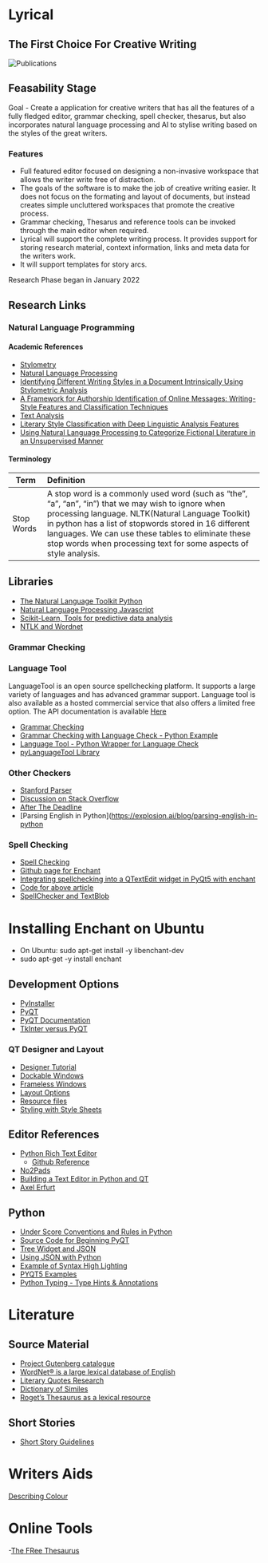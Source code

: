 # Lyrical
## The First Choice For Creative Writing

![Publications](https://github.com/johnosbb/Lyrical/blob/main/Lyrical.png?raw=true)

## Feasability Stage
Goal - Create a application for creative writers that has all the features of a fully fledged editor, grammar checking, spell checker, thesarus, but also incorporates natural language processing and AI to stylise writing based on the styles of the great writers.

### Features
- Full featured editor focused on designing a non-invasive workspace that allows the writer write free of distraction.
- The goals of the software is to make the job of creative writing easier. It does not focus on the formating and layout of documents, but instead creates simple uncluttered workspaces that promote the creative process.
- Grammar checking, Thesarus and reference tools can be invoked through the main editor when required.
- Lyrical will support the complete writing process. It provides support for storing research material, context information, links and meta data for the writers work.
- It will support templates for story arcs.



Research Phase began in January 2022

## Research Links

### Natural Language Programming

#### Academic References
- [Stylometry](https://en.wikipedia.org/wiki/Stylometry)
- [Natural Language Processing](https://en.wikipedia.org/wiki/Natural_language_processing)
- [Identifying Different Writing Styles in a Document Intrinsically Using Stylometric Analysis](https://github.com/Hassaan-Elahi/Writing-Styles-Classification-Using-Stylometric-Analysis)
- [A Framework for Authorship Identification of Online Messages: Writing-Style Features and Classification Techniques](https://www.pages.drexel.edu/~jl622/docs/Jounals/Zheng_2006JASIST_AuthorshipIdentification.pdf)
- [Text Analysis](https://monkeylearn.com/text-classification/)
- [Literary Style Classification with Deep Linguistic Analysis Features](https://nlp.stanford.edu/courses/cs224n/2011/reports/mjipeo-evion-wonhong.pdf)
- [Using Natural Language Processing to Categorize Fictional
Literature in an Unsupervised Manner](https://digitalcommons.du.edu/cgi/viewcontent.cgi?article=2739&context=etd)



#### Terminology

| Term | Definition  |
| --- | :-- |
| Stop Words | A stop word is a commonly used word (such as “the”, “a”, “an”, “in”) that we may wish to ignore when processing language. NLTK(Natural Language Toolkit) in python has a list of stopwords stored in 16 different languages. We can use these tables to eliminate these stop words when processing text for some aspects of style analysis.

## Libraries
- [The Natural Language Toolkit Python](https://www.nltk.org/)
- [Natural Language Processing Javascript](https://www.kommunicate.io/blog/nlp-libraries-node-javascript/)
- [Scikit-Learn, Tools for predictive data analysis](https://scikit-learn.org/stable/index.html)
- [NTLK and Wordnet](https://www.nltk.org/howto/wordnet.html)

### Grammar Checking
### Language Tool

LanguageTool is an open source spellchecking platform. It supports a large variety of languages and has advanced grammar support. Language tool is also available as a hosted commercial service that also offers a limited free option. The API documentation is available [Here](https://languagetool.org/http-api/#/default)

- [Grammar Checking](https://www.geeksforgeeks.org/grammar-checker-in-python-using-language-check/)
- [Grammar Checking with Language Check - Python Example](https://pypi.org/project/language-check/)
- [Language Tool - Python Wrapper for Language Check](https://pypi.org/project/language-tool-python/)
- [pyLanguageTool Library](https://github.com/Findus23/pyLanguagetool)

### Other Checkers 
- [Stanford Parser](https://nlp.stanford.edu/software/lex-parser.shtml)
- [ Discussion on Stack Overflow](https://stackoverflow.com/questions/10252448/how-to-check-whether-a-sentence-is-correct-simple-grammar-check-in-python)
- [After The Deadline](https://open.afterthedeadline.com/download/download-source-code/)
- [Parsing English in Python](https://explosion.ai/blog/parsing-english-in-python

### Spell Checking
- [Spell Checking](https://pyenchant.github.io/pyenchant/)
- [Github page for Enchant](https://github.com/pyenchant/pyenchant)
- [Integrating spellchecking into a QTextEdit widget in PyQt5 with enchant](https://nethumlamahewage.medium.com/integrating-spellchecking-into-a-qtextedit-widget-in-pyqt5-with-enchant-f025f4097e5c)
- [Code for above article](https://gist.github.com/NethumL/264a0468ea8b041c7e51038e23de0752)
- [SpellChecker and TextBlob](https://www.askpython.com/python/examples/spell-checker-in-python)

# Installing Enchant on Ubuntu

- On Ubuntu: sudo apt-get install -y libenchant-dev
- sudo apt-get -y install enchant

## Development Options
- [PyInstaller](https://pypi.org/project/pyinstaller/)
- [PyQT](https://pythonbasics.org/install-pyqt/)
- [PyQT Documentation](https://doc.qt.io/qtforpython/contents.html)
- [TkInter versus PyQT](https://dm4rnde.com/py-gui-soluts-tkinter-comp-to-pyqt5)

### QT Designer and Layout
- [Designer Tutorial](https://realpython.com/qt-designer-python/#getting-started-with-qt-designer)
- [Dockable Windows](https://www.tutorialspoint.com/pyqt5/pyqt5_qdockwidget.htm)
- [Frameless Windows](https://www.youtube.com/watch?v=bJBwSyHUobg)
- [Layout Options](https://realpython.com/python-pyqt-layout/)
- [Resource files](https://www.pythonguis.com/tutorials/packaging-data-files-pyqt5-with-qresource-system/)
- [Styling with Style Sheets](https://doc.qt.io/qt-5/stylesheet-examples.html#customizing-qpushbutton)

## Editor References
- [Python Rich Text Editor](https://www.pythonguis.com/examples/python-rich-text-editor/)
  - [Github Reference](https://github.com/Macmillan2004/My-Microsoft-Word)
- [No2Pads](https://www.pythonguis.com/examples/python-notepad-clone/)
- [Building a Text Editor in Python and QT](https://www.binpress.com/building-text-editor-pyqt-1/)
- [Axel Erfurt](https://gist.github.com/Axel-Erfurt/8c84b5e70a1faf894879cd2ab99118c2)

## Python
- [Under Score Conventions and Rules in Python](https://ericplayground.com/2019/03/26/underscore-naming-convention-in-python/)
- [Source Code for Beginning PyQT](https://github.com/Apress/beginning-pyqt)
- [Tree Widget and JSON](https://stackoverflow.com/questions/51506378/pyqt-recursively-adding-children-to-treewidget-dynamically)
- [Using JSON with Python](https://oxylabs.io/blog/python-parse-json)
- [Example of Syntax High Lighting](https://github.com/baoboa/pyqt5/blob/master/examples/richtext/syntaxhighlighter.py)
- [PYQT5 Examples](https://github.com/baoboa/pyqt5/tree/master/examples)
- [Python Typing - Type Hints & Annotations](https://www.youtube.com/watch?v=QORvB-_mbZ0)

# Literature

## Source Material
- [Project Gutenberg catalogue](https://gnikdroy.pythonanywhere.com/docs/#installation-and-setup)
- [WordNet® is a large lexical database of English](https://wordnet.princeton.edu/download)
- [Literary Quotes Research](https://guides.loc.gov/quotations/online)
- [Dictionary of Similes](https://www.bartleby.com/161/)
- [Roget’s Thesaurus as a lexical resource](https://arxiv.org/ftp/arxiv/papers/1204/1204.0140.pdf)

## Short Stories

- [Short Story Guidelines](https://www.turnerstories.com/blog/2019/3/1/how-to-structure-a-short-story)

# Writers Aids
[Describing Colour](https://www.writerswrite.co.za/204-words-that-describe-colours/)


# Online Tools

-[The FRee Thesaurus](https://www.freethesaurus.com/picked)
